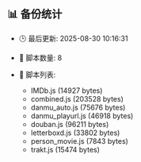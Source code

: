 ## 📊 备份统计

- 🕒 最后更新: 2025-08-30 10:16:31
- 📁 脚本数量: 8
- 📄 脚本列表:

  - IMDb.js (14927 bytes)
  - combined.js (203528 bytes)
  - danmu_auto.js (75676 bytes)
  - danmu_playurl.js (46918 bytes)
  - douban.js (96211 bytes)
  - letterboxd.js (33802 bytes)
  - person_movie.js (7843 bytes)
  - trakt.js (15474 bytes)
